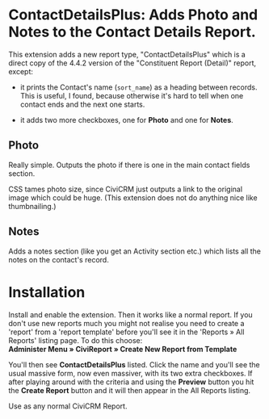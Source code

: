 # ContactDetailsPlus: Adds Photo and Notes to the Contact Details Report.

This extension adds a new report type, "ContactDetailsPlus" which is a direct
copy of the 4.4.2 version of the "Constituent Report (Detail)" report, except:

- it prints the Contact's name (`sort_name`) as a heading between records. This
  is useful, I found, because otherwise it's hard to tell when one contact ends
  and the next one starts.

- it adds two more checkboxes, one for **Photo** and one for **Notes**.

## Photo

Really simple. Outputs the photo if there is one in the main contact fields section.

CSS tames photo size, since CiviCRM just outputs a link to the original image
which could be huge. (This extension does not do anything nice like
thumbnailing.)

## Notes

Adds a notes section (like you get an Activity section etc.) which lists all the
notes on the contact's record.


# Installation

Install and enable the extension. Then it works like a normal report. If you don't
use new reports much you might not realise you need to create a 'report' from a
'report template' before you'll see it in the 'Reports » All Reports' listing
page. To do this choose:  
**Administer Menu » CiviReport » Create New Report from Template**

You'll then see **ContactDetailsPlus** listed. Click the name and you'll see the
usual massive form, now even massiver, with its two extra checkboxes. If after
playing around with the criteria and using the **Preview** button you hit the
**Create Report** button and it will then appear in the All Reports listing.

Use as any normal CiviCRM Report.
